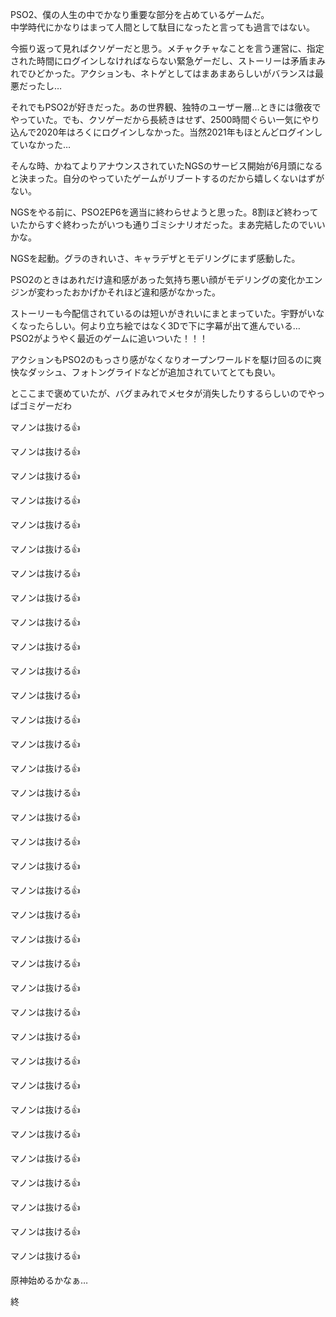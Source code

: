 PSO2、僕の人生の中でかなり重要な部分を占めているゲームだ。  
中学時代にかなりはまって人間として駄目になったと言っても過言ではない。

今振り返って見ればクソゲーだと思う。メチャクチャなことを言う運営に、指定された時間にログインしなければならない緊急ゲーだし、ストーリーは矛盾まみれでひどかった。アクションも、ネトゲとしてはまあまあらしいがバランスは最悪だったし…

それでもPSO2が好きだった。あの世界観、独特のユーザー層…ときには徹夜でやっていた。でも、クソゲーだから長続きはせず、2500時間ぐらい一気にやり込んで2020年はろくにログインしなかった。当然2021年もほとんどログインしていなかった…

そんな時、かねてよりアナウンスされていたNGSのサービス開始が6月頭になると決まった。自分のやっていたゲームがリブートするのだから嬉しくないはずがない。

NGSをやる前に、PSO2EP6を適当に終わらせようと思った。8割ほど終わっていたからすぐ終わったがいつも通りゴミシナリオだった。まあ完結したのでいいかな。

NGSを起動。グラのきれいさ、キャラデザとモデリングにまず感動した。

PSO2のときはあれだけ違和感があった気持ち悪い顔がモデリングの変化かエンジンが変わったおかげかそれほど違和感がなかった。

ストーリーも今配信されているのは短いがきれいにまとまっていた。宇野がいなくなったらしい。何より立ち絵ではなく3Dで下に字幕が出て進んでいる…  
PSO2がようやく最近のゲームに追いついた！！！

アクションもPSO2のもっさり感がなくなりオープンワールドを駆け回るのに爽快なダッシュ、フォトングライドなどが追加されていてとても良い。

とここまで褒めていたが、バグまみれでメセタが消失したりするらしいのでやっぱゴミゲーだわ

マノンは抜ける👍

マノンは抜ける👍

マノンは抜ける👍

マノンは抜ける👍

マノンは抜ける👍

マノンは抜ける👍

マノンは抜ける👍

マノンは抜ける👍

マノンは抜ける👍

マノンは抜ける👍

マノンは抜ける👍

マノンは抜ける👍

マノンは抜ける👍

マノンは抜ける👍

マノンは抜ける👍

マノンは抜ける👍

マノンは抜ける👍

マノンは抜ける👍

マノンは抜ける👍

マノンは抜ける👍

マノンは抜ける👍

マノンは抜ける👍

マノンは抜ける👍

マノンは抜ける👍

マノンは抜ける👍

マノンは抜ける👍

マノンは抜ける👍

マノンは抜ける👍

マノンは抜ける👍

マノンは抜ける👍

マノンは抜ける👍

マノンは抜ける👍

マノンは抜ける👍

マノンは抜ける👍

マノンは抜ける👍

原神始めるかなぁ…

終








